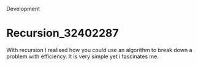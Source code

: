 Development
# Recursion_32402287

With recursion I realised how you could use an algorithm to break down a problem with efficiency.
It is very simple yet i fascinates me.
